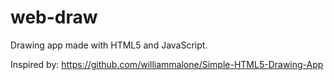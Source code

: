 # web-draw
Drawing app made with HTML5 and JavaScript.

Inspired by: https://github.com/williammalone/Simple-HTML5-Drawing-App
